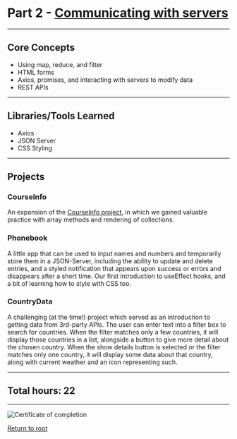 # Part 2 - [Communicating with servers](https://fullstackopen.com/en/part2/)

---

## Core Concepts

- Using map, reduce, and filter
- HTML forms
- Axios, promises, and interacting with servers to modify data
- REST APIs

---

## Libraries/Tools Learned

- Axios
- JSON Server
- CSS Styling

---

## Projects

### CourseInfo

An expansion of the [CourseInfo project](https://github.com/jcmsmith/FSO/tree/main/part1/courseinfo), in which we gained valuable practice with array methods and rendering of collections.

### Phonebook

A little app that can be used to input names and numbers and temporarily store them in a JSON-Server, including the ability to update and delete entries, and a styled notification that appears upon success or errors and disappears after a short time. Our first introduction to useEffect hooks, and a bit of learning how to style with CSS too.

### CountryData

A challenging (at the time!) project which served as an introduction to getting data from 3rd-party APIs. The user can enter text into a filter box to search for countries. When the filter matches only a few countries, it will display those countries in a list, alongside a button to give more detail about the chosen country. When the show details button is selected or the filter matches only one country, it will display some data about that country, along with current weather and an icon representing such.

---

## Total hours: 22

---

![Certificate of completion](https://imgur.com/xfaUVfs.png)

[Return to root](https://github.com/jcmsmith/Full-Stack-open)
